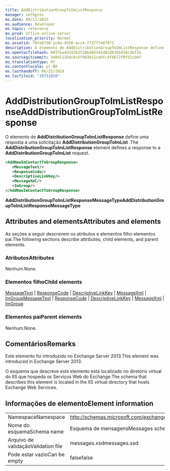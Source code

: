 ```yaml
---
title: AddDistributionGroupToImListResponse
manager: sethgros
ms.date: 09/17/2015
ms.audience: Developer
ms.topic: reference
ms.prod: office-online-server
localization_priority: Normal
ms.assetid: 70fe6730-1c9a-4550-acc4-7737ff407871
description: O elemento de AddDistributionGroupToImListResponse define uma resposta a uma solicitação AddDistributionGroupToImList.
ms.openlocfilehash: b037ea4d2d3b3f28b466345d82d836b936cdbf2b
ms.sourcegitcommit: 34041125dc8c5f993b21cebfc4f8b72f0fd2cb6f
ms.translationtype: MT
ms.contentlocale: pt-BR
ms.lasthandoff: 06/25/2018
ms.locfileid: "19751050"
---
```

# <a name="adddistributiongrouptoimlistresponse"></a><span data-ttu-id="6efb5-103">AddDistributionGroupToImListResponse</span><span class="sxs-lookup"><span data-stu-id="6efb5-103">AddDistributionGroupToImListResponse</span></span>

<span data-ttu-id="6efb5-104">O elemento de **AddDistributionGroupToImListResponse** define uma resposta a uma solicitação **AddDistributionGroupToImList** .</span><span class="sxs-lookup"><span data-stu-id="6efb5-104">The **AddDistributionGroupToImListResponse** element defines a response to a **AddDistributionGroupToImList** request.</span></span> 
  
```XML
<AddNewImContactToGroupResponse>
   <MessageText/>
   <ResponseCode/>
   <DescriptiveLinkKey/>
   <MessageXml/>
   <ImGroup/>
</AddNewImContactToGroupResponse>
```

 <span data-ttu-id="6efb5-105">**AddDistributionGroupToImListResponseMessageType**</span><span class="sxs-lookup"><span data-stu-id="6efb5-105">**AddDistributionGroupToImListResponseMessageType**</span></span>
## <a name="attributes-and-elements"></a><span data-ttu-id="6efb5-106">Attributes and elements</span><span class="sxs-lookup"><span data-stu-id="6efb5-106">Attributes and elements</span></span>

<span data-ttu-id="6efb5-107">As seções a seguir descrevem os atributos e elementos filho elementos pai.</span><span class="sxs-lookup"><span data-stu-id="6efb5-107">The following sections describe attributes, child elements, and parent elements.</span></span>
  
### <a name="attributes"></a><span data-ttu-id="6efb5-108">Atributos</span><span class="sxs-lookup"><span data-stu-id="6efb5-108">Attributes</span></span>

<span data-ttu-id="6efb5-109">Nenhum.</span><span class="sxs-lookup"><span data-stu-id="6efb5-109">None.</span></span>
  
### <a name="child-elements"></a><span data-ttu-id="6efb5-110">Elementos filho</span><span class="sxs-lookup"><span data-stu-id="6efb5-110">Child elements</span></span>

<span data-ttu-id="6efb5-111">[MessageText](messagetext.md) | [ResponseCode](responsecode.md) | [DescriptiveLinkKey](descriptivelinkkey.md) | [MessageXml](messagexml.md) | [ImGroup](imgroup.md)</span><span class="sxs-lookup"><span data-stu-id="6efb5-111">[MessageText](messagetext.md) | [ResponseCode](responsecode.md) | [DescriptiveLinkKey](descriptivelinkkey.md) | [MessageXml](messagexml.md) | [ImGroup](imgroup.md)</span></span>
  
### <a name="parent-elements"></a><span data-ttu-id="6efb5-112">Elementos pai</span><span class="sxs-lookup"><span data-stu-id="6efb5-112">Parent elements</span></span>

<span data-ttu-id="6efb5-113">Nenhum.</span><span class="sxs-lookup"><span data-stu-id="6efb5-113">None.</span></span>
  
## <a name="remarks"></a><span data-ttu-id="6efb5-114">Comentários</span><span class="sxs-lookup"><span data-stu-id="6efb5-114">Remarks</span></span>

<span data-ttu-id="6efb5-115">Este elemento foi introduzido no Exchange Server 2013.</span><span class="sxs-lookup"><span data-stu-id="6efb5-115">This element was introduced in Exchange Server 2013.</span></span>
  
<span data-ttu-id="6efb5-116">O esquema que descreve este elemento está localizado no diretório virtual do IIS que hospeda os Serviços Web do Exchange.</span><span class="sxs-lookup"><span data-stu-id="6efb5-116">The schema that describes this element is located in the IIS virtual directory that hosts Exchange Web Services.</span></span>
  
## <a name="element-information"></a><span data-ttu-id="6efb5-117">Informações de elemento</span><span class="sxs-lookup"><span data-stu-id="6efb5-117">Element information</span></span>

|||
|:-----|:-----|
|<span data-ttu-id="6efb5-118">Namespace</span><span class="sxs-lookup"><span data-stu-id="6efb5-118">Namespace</span></span>  <br/> |http://schemas.microsoft.com/exchange/services/2006/messages  <br/> |
|<span data-ttu-id="6efb5-119">Nome do esquema</span><span class="sxs-lookup"><span data-stu-id="6efb5-119">Schema name</span></span>  <br/> |<span data-ttu-id="6efb5-120">Esquema de mensagens</span><span class="sxs-lookup"><span data-stu-id="6efb5-120">Messages schema</span></span>  <br/> |
|<span data-ttu-id="6efb5-121">Arquivo de validação</span><span class="sxs-lookup"><span data-stu-id="6efb5-121">Validation file</span></span>  <br/> |<span data-ttu-id="6efb5-122">messages.xsd</span><span class="sxs-lookup"><span data-stu-id="6efb5-122">messages.xsd</span></span>  <br/> |
|<span data-ttu-id="6efb5-123">Pode estar vazio</span><span class="sxs-lookup"><span data-stu-id="6efb5-123">Can be empty</span></span>  <br/> |<span data-ttu-id="6efb5-124">false</span><span class="sxs-lookup"><span data-stu-id="6efb5-124">false</span></span>  <br/> |
   

